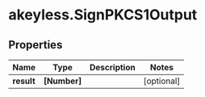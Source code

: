 # akeyless.SignPKCS1Output

## Properties

Name | Type | Description | Notes
------------ | ------------- | ------------- | -------------
**result** | **[Number]** |  | [optional] 


